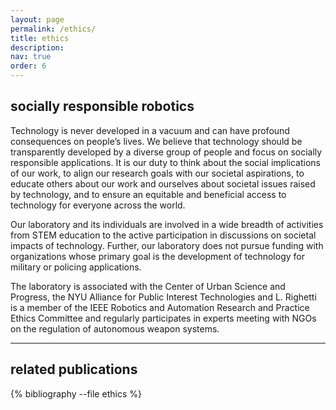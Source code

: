 ```yaml
---
layout: page
permalink: /ethics/
title: ethics
description: 
nav: true
order: 6
---
```


## socially responsible robotics

Technology is never developed in a vacuum and can have profound consequences on people’s lives. We believe that technology should be transparently developed by a diverse group of people and focus on socially responsible applications. It is our duty to think about the social implications of our work, to align our research goals with our societal aspirations, to educate others about our work and ourselves about societal issues raised by technology, and to ensure an equitable and beneficial access to technology for everyone across the world.

Our laboratory and its individuals are involved in a wide breadth of activities from STEM education to the active participation in discussions on societal impacts of technology. Further, our laboratory does not pursue funding with organizations whose primary goal is the development of technology for military or policing applications.

The laboratory is associated with the Center of Urban Science and Progress, the NYU Alliance for Public Interest Technologies and L. Righetti is a member of the IEEE Robotics and Automation Research and Practice Ethics Committee and regularly participates in experts meeting with NGOs on the regulation of autonomous weapon systems.

---
## related publications
<div class="publications">

{% bibliography --file ethics %}

</div>




